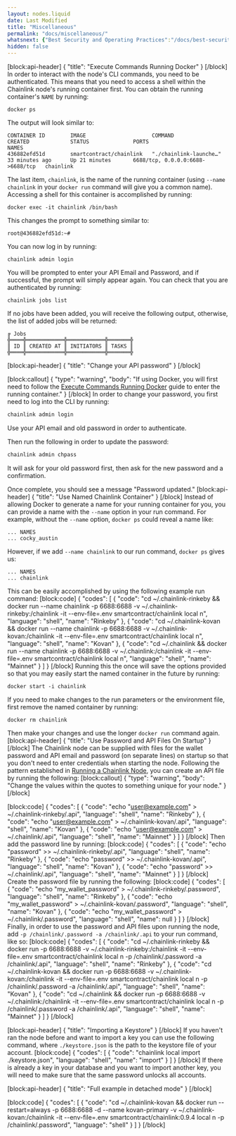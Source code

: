 ```yaml
---
layout: nodes.liquid
date: Last Modified
title: "Miscellaneous"
permalink: "docs/miscellaneous/"
whatsnext: {"Best Security and Operating Practices":"/docs/best-security-practices"}
hidden: false
---
```

[block:api-header]
{
  "title": "Execute Commands Running Docker"
}
[/block]
In order to interact with the node's CLI commands, you need to be authenticated. This means that you need to access a shell within the Chainlink node's running container first. You can obtain the running container's `NAME` by running:

```shell
docker ps
```

The output will look similar to:

```
CONTAINER ID        IMAGE                     COMMAND                  CREATED             STATUS              PORTS                              NAMES
436882efd51d        smartcontract/chainlink   "./chainlink-launche…"   33 minutes ago      Up 21 minutes       6688/tcp, 0.0.0.0:6688->6688/tcp   chainlink
```

The last item, `chainlink`, is the name of the running container (using `--name chainlink` in your `docker run` command will give you a common name). Accessing a shell for this container is accomplished by running:

```shell
docker exec -it chainlink /bin/bash
```

This changes the prompt to something similar to:

```shell
root@436882efd51d:~#
```

You can now log in by running:

```shell
chainlink admin login
```

You will be prompted to enter your API Email and Password, and if successful, the prompt will simply appear again. You can check that you are authenticated by running:

```shell
chainlink jobs list
```

If no jobs have been added, you will receive the following output, otherwise, the list of added jobs will be returned:

```
╔ Jobs
╬════╬════════════╬════════════╬═══════╬
║ ID ║ CREATED AT ║ INITIATORS ║ TASKS ║
╬════╬════════════╬════════════╬═══════╬
```


[block:api-header]
{
  "title": "Change your API password"
}
[/block]

[block:callout]
{
  "type": "warning",
  "body": "If using Docker, you will first need to follow the [Execute Commands Running Docker](#section-execute-commands-running-docker) guide to enter the running container."
}
[/block]
In order to change your password, you first need to log into the CLI by running:

```bash
chainlink admin login
```

Use your API email and old password in order to authenticate.

Then run the following in order to update the password:

```bash
chainlink admin chpass
```

It will ask for your old password first, then ask for the new password and a confirmation.

Once complete, you should see a message "Password updated."
[block:api-header]
{
  "title": "Use Named Chainlink Container"
}
[/block]
Instead of allowing Docker to generate a name for your running container for you, you can provide a name with the `--name` option in your run command. For example, without the `--name` option, `docker ps` could reveal a name like:

```
... NAMES
... cocky_austin
```

However, if we add `--name chainlink` to our run command, `docker ps` gives us:

```
... NAMES
... chainlink
```

This can be easily accomplished by using the following example run command:
[block:code]
{
  "codes": [
    {
      "code": "cd ~/.chainlink-rinkeby && docker run --name chainlink -p 6688:6688 -v ~/.chainlink-rinkeby:/chainlink -it --env-file=.env smartcontract/chainlink local n",
      "language": "shell",
      "name": "Rinkeby"
    },
    {
      "code": "cd ~/.chainlink-kovan && docker run --name chainlink -p 6688:6688 -v ~/.chainlink-kovan:/chainlink -it --env-file=.env smartcontract/chainlink local n",
      "language": "shell",
      "name": "Kovan"
    },
    {
      "code": "cd ~/.chainlink && docker run --name chainlink -p 6688:6688 -v ~/.chainlink:/chainlink -it --env-file=.env smartcontract/chainlink local n",
      "language": "shell",
      "name": "Mainnet"
    }
  ]
}
[/block]
Running this the once will save the options provided so that you may easily start the named container in the future by running:

```shell
docker start -i chainlink
```

If you need to make changes to the run parameters or the environment file, first remove the named container by running:

```shell
docker rm chainlink
```

Then make your changes and use the longer `docker run` command again.
[block:api-header]
{
  "title": "Use Password and API Files On Startup"
}
[/block]
The Chainlink node can be supplied with files for the wallet password and API email and password (on separate lines) on startup so that you don't need to enter credentials when starting the node. Following the pattern established in [Running a Chainlink Node](../running-a-chainlink-node), you can create an API file by running the following:
[block:callout]
{
  "type": "warning",
  "body": "Change the values within the quotes to something unique for your node."
}
[/block]

[block:code]
{
  "codes": [
    {
      "code": "echo \"user@example.com\" > ~/.chainlink-rinkeby/.api",
      "language": "shell",
      "name": "Rinkeby"
    },
    {
      "code": "echo \"user@example.com\" > ~/.chainlink-kovan/.api",
      "language": "shell",
      "name": "Kovan"
    },
    {
      "code": "echo \"user@example.com\" > ~/.chainlink/.api",
      "language": "shell",
      "name": "Mainnet"
    }
  ]
}
[/block]
Then add the password line by running:
[block:code]
{
  "codes": [
    {
      "code": "echo \"password\" >> ~/.chainlink-rinkeby/.api",
      "language": "shell",
      "name": "Rinkeby"
    },
    {
      "code": "echo \"password\" >> ~/.chainlink-kovan/.api",
      "language": "shell",
      "name": "Kovan"
    },
    {
      "code": "echo \"password\" >> ~/.chainlink/.api",
      "language": "shell",
      "name": "Mainnet"
    }
  ]
}
[/block]
Create the password file by running the following:
[block:code]
{
  "codes": [
    {
      "code": "echo \"my_wallet_password\" > ~/.chainlink-rinkeby/.password",
      "language": "shell",
      "name": "Rinkeby"
    },
    {
      "code": "echo \"my_wallet_password\" > ~/.chainlink-kovan/.password",
      "language": "shell",
      "name": "Kovan"
    },
    {
      "code": "echo \"my_wallet_password\" > ~/.chainlink/.password",
      "language": "shell",
      "name": null
    }
  ]
}
[/block]
Finally, in order to use the password and API files upon running the node, add `-p /chainlink/.password -a /chainlink/.api` to your run command, like so:
[block:code]
{
  "codes": [
    {
      "code": "cd ~/.chainlink-rinkeby && docker run -p 6688:6688 -v ~/.chainlink-rinkeby:/chainlink -it --env-file=.env smartcontract/chainlink local n -p /chainlink/.password -a /chainlink/.api",
      "language": "shell",
      "name": "Rinkeby"
    },
    {
      "code": "cd ~/.chainlink-kovan && docker run -p 6688:6688 -v ~/.chainlink-kovan:/chainlink -it --env-file=.env smartcontract/chainlink local n -p /chainlink/.password -a /chainlink/.api",
      "language": "shell",
      "name": "Kovan"
    },
    {
      "code": "cd ~/.chainlink && docker run -p 6688:6688 -v ~/.chainlink:/chainlink -it --env-file=.env smartcontract/chainlink local n -p /chainlink/.password -a /chainlink/.api",
      "language": "shell",
      "name": "Mainnet"
    }
  ]
}
[/block]

[block:api-header]
{
  "title": "Importing a Keystore"
}
[/block]
If you haven't ran the node before and want to import a key you can use the following command, where `./keystore.json` is the path to the keystore file of your account.
[block:code]
{
  "codes": [
    {
      "code": "chainlink local import ./keystore.json",
      "language": "shell",
      "name": "import"
    }
  ]
}
[/block]
If there is already a key in your database and you want to import another key, you will need to make sure that the same password unlocks all accounts.


[block:api-header]
{
  "title": "Full example in detached mode"
}
[/block]

[block:code]
{
  "codes": [
    {
      "code": "cd ~/.chainlink-kovan && docker run --restart=always  -p 6688:6688 -d --name kovan-primary -v ~/.chainlink-kovan:/chainlink -it --env-file=.env smartcontract/chainlink:0.9.4 local n -p /chainlink/.password",
      "language": "shell"
    }
  ]
}
[/block]